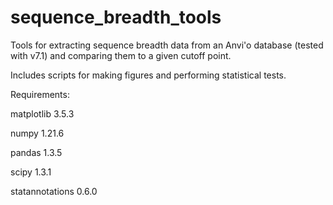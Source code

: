 # sequence_breadth_tools

Tools for extracting sequence breadth data from an Anvi'o database (tested with v7.1) and comparing them to a given cutoff point.

Includes scripts for making figures and performing statistical tests.

Requirements:

matplotlib 3.5.3

numpy 1.21.6

pandas 1.3.5

scipy 1.3.1

statannotations 0.6.0

